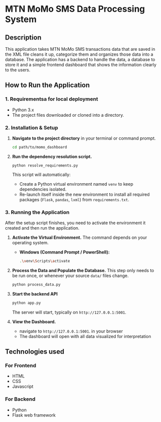 #  MTN MoMo SMS Data Processing System

## Description

This application takes MTN MoMo SMS transactions data that are saved in the XML file cleans it up, categorize them and organizes those data into a database. The application has a backend to handle the data, a database to store it and a simple frontend dashboard that shows the information clearly to the users.



## How to Run the Application

### 1. Requirementsa for local deployment

- Python 3.x 
- The project files downloaded or cloned into a directory.

### 2. Installation & Setup

1.  **Navigate to the project directory** in your terminal or command prompt.
    ```bash
    cd path/to/momo_dashboard
    ```

2.  **Run the dependency resolution script.**
    ```
    python resolve_requirements.py
    ```
    This script will automatically:
    - Create a Python virtual environment named `venv` to keep dependencies isolated.
    - Re-launch itself inside the new environment to install all required packages (`Flask`, `pandas`, `lxml`) from `requirements.txt`.

### 3. Running the Application

After the setup script finishes, you need to activate the environment it created and then run the application.

1.  **Activate the Virtual Environment.** The command depends on your operating system.
    -   **Windows (Command Prompt / PowerShell):**
        ```bash
        .\venv\Scripts\activate
        ```

2.  **Process the Data and Populate the Database.** This step only needs to be run once, or whenever your source `data/` files change.
    ```bash
    python process_data.py
    ```

3.  **Start the backend API**
    ```bash
    python app.py
    ```
    The server will start, typically on `http://127.0.0.1:5001`.

4.  **View the Dashboard.**
    -   navigate to `http://127.0.0.1:5001`. in your browser
    -   The dashboard will open with all data visualized  for interpretation

## Technologies used

### For Frontend

- HTML
- CSS
- Javascript

### For Backend

- Python
- Flask web framework
